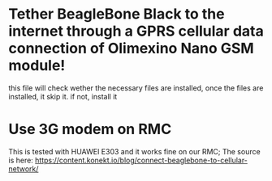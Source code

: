 # Tether BeagleBone Black to the internet through a GPRS cellular data connection of Olimexino Nano GSM module!
this file will check wether the necessary  files are installed, once the files are installed, it skip it. 
if not, install it
# Use 3G modem on RMC
This is tested with HUAWEI E303 and it works fine on our RMC;
The source is here:
https://content.konekt.io/blog/connect-beaglebone-to-cellular-network/ 

